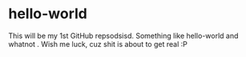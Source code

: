 # hello-world
This will be my 1st GitHub repsodsisd. Something like hello-world and whatnot . Wish me luck, cuz shit is about to get real :P
